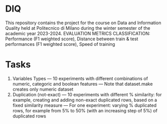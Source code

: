 # DIQ
This repository contains the project for the course on Data and Information Quality held at Politecnico di Milano during the winter semester of the academic year 2023-2024. 
EVALUATION METRICS
CLASSIFICATION: Performance (F1 weighted score), Distance between train & test performances (F1 weighted score), Speed of training

# Tasks

1) Variables Types
— 10 experiments with different combinations of numeric, categoric and boolean features
— Note that dataset.make creates only numeric dataset
2) Duplication (not-exact)
— 10 experiments with different % similarity: for example, creating and adding non-exact duplicated rows, based on a fixed similarity measure
— For one experiment: varying % duplicated rows, for example from 5% to 50% (with an increasing step of 5%) of duplicated rows
